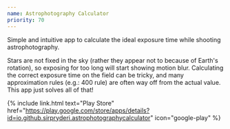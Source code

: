 ```yaml
---
name: Astrophotography Calculator
priority: 70
---
```


Simple and intuitive app to calculate the ideal exposure time while shooting astrophotography.

Stars are not fixed in the sky (rather they appear not to because of Earth's rotation), so exposing for too long will start showing motion blur. Calculating the correct exposure time on the field can be tricky, and many approximation rules (e.g.: 400 rule) are often way off from the actual value. This app just solves all of that!

<!-- {% include link.html text="Github Page" href="https://github.com/SirPryderi/astrophotography-calculator" icon="github" %} -->
<!-- &nbsp; -->
{% include link.html text="Play Store" href="https://play.google.com/store/apps/details?id=io.github.sirpryderi.astrophotographycalculator" icon="google-play" %}